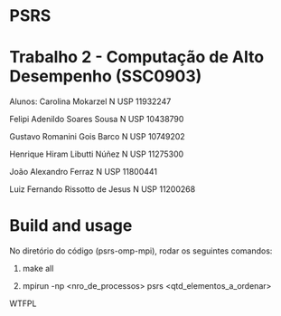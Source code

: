# PSRS
# Trabalho 2 - Computação de Alto Desempenho (SSC0903)
Alunos:
Carolina Mokarzel                 N USP 11932247

Felipi Adenildo Soares Sousa      N USP 10438790

Gustavo Romanini Gois Barco       N USP 10749202

Henrique Hiram Libutti Núñez      N USP 11275300

João Alexandro Ferraz             N USP 11800441

Luiz Fernando Rissotto de Jesus   N USP 11200268

# Build and usage
No diretório do código (psrs-omp-mpi), rodar os seguintes comandos:

1. make all

2. mpirun -np <nro_de_processos> psrs <qtd_elementos_a_ordenar> 

<a href="http://www.wtfpl.net/"><img src="http://www.wtfpl.net/wp-content/uploads/2012/12/wtfpl-badge-4.png" width="80" height="15" alt="WTFPL" /></a>
